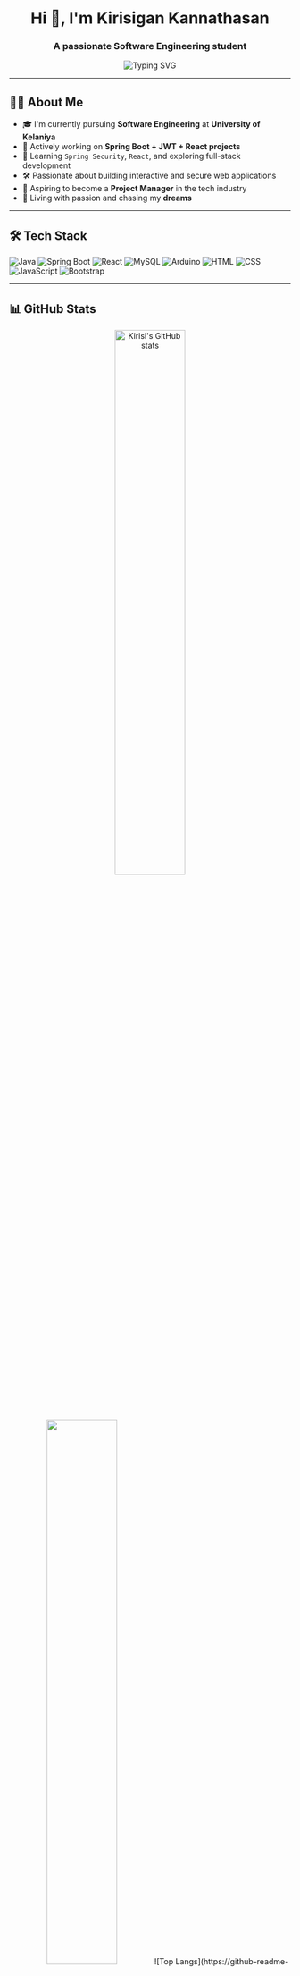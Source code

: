 <h1 align="center">Hi 👋, I'm Kirisigan Kannathasan</h1>
<h3 align="center">A passionate Software Engineering student </h3>

<p align="center">
  <img src="https://readme-typing-svg.demolab.com?font=Fira+Code&pause=1000&center=true&width=435&lines=Full-stack+Developer+in+Progress;" alt="Typing SVG" />
</p>

---

## 🧑‍💻 About Me

- 🎓 I'm currently pursuing **Software Engineering** at **University of Kelaniya**
- 🚀 Actively working on **Spring Boot + JWT + React projects**
- 🌱 Learning `Spring Security`, `React`, and exploring full-stack development
- 🛠️ Passionate about building interactive and secure web applications
- 🎯 Aspiring to become a **Project Manager** in the tech industry
- 💖 Living with passion and chasing my **dreams**

---

## 🛠️ Tech Stack

![Java](https://img.shields.io/badge/Java-ED8B00?style=for-the-badge&logo=java&logoColor=white)
![Spring Boot](https://img.shields.io/badge/Spring_Boot-6DB33F?style=for-the-badge&logo=spring-boot&logoColor=white)
![React](https://img.shields.io/badge/React-20232A?style=for-the-badge&logo=react&logoColor=61DAFB)
![MySQL](https://img.shields.io/badge/MySQL-005C84?style=for-the-badge&logo=mysql&logoColor=white)
![Arduino](https://img.shields.io/badge/Arduino-00979D?style=for-the-badge&logo=arduino&logoColor=white)
![HTML](https://img.shields.io/badge/HTML5-E34F26?style=for-the-badge&logo=html5&logoColor=white)
![CSS](https://img.shields.io/badge/CSS3-1572B6?style=for-the-badge&logo=css3&logoColor=white)
![JavaScript](https://img.shields.io/badge/JavaScript-F7DF1E?style=for-the-badge&logo=javascript&logoColor=black)
![Bootstrap](https://img.shields.io/badge/Bootstrap-563D7C?style=for-the-badge&logo=bootstrap&logoColor=white)

---

## 📊 GitHub Stats

<p align="center">
  <img src="https://github-readme-stats.vercel.app/api?username=Kirisi15&show_icons=true&theme=tokyonight" alt="Kirisi's GitHub stats" width="50%"/>
  <img src="https://github-readme-streak-stats.herokuapp.com?user=Kirisi15&theme=tokyonight&hide_border=false" width="50%"/>
  ![Top Langs](https://github-readme-stats.vercel.app/api/top-langs/?username=Kirisi15&layout=compact&theme=tokyonight)

</p>

---

## 🏆 Achievements

- 🎯 `Pull Shark` contributor badge
- ⭐ Open source enthusiast
- 💬 Sharing knowledge and always learning


---

## 🌐 Connect with Me

[![LinkedIn](https://img.shields.io/badge/LinkedIn-Kirisi-blue?style=for-the-badge&logo=linkedin)](https://www.linkedin.com/in/your-link/)
[![Gmail](https://img.shields.io/badge/Gmail-kkirisigan@gmail.com-red?style=for-the-badge&logo=gmail)](mailto:kkirisigan@gmail.com)

---

## 💬 Fun Fact

> _"Code is like humor. When you have to explain it, it’s bad."_ – Cory House

---

<p align="center">
  <img src="https://media.giphy.com/media/qgQUggAC3Pfv687qPC/giphy.gif" width="250">
</p>
